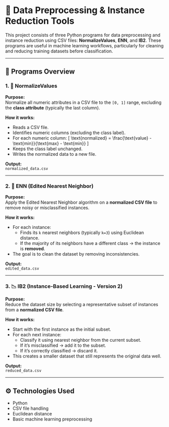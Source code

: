 # 🧠 Data Preprocessing & Instance Reduction Tools

This project consists of three Python programs for data preprocessing and instance reduction using CSV files: **NormalizeValues**, **ENN**, and **IB2**. These programs are useful in machine learning workflows, particularly for cleaning and reducing training datasets before classification.

---

## 📁 Programs Overview

### 1. 🔄 NormalizeValues

**Purpose:**  
Normalize all numeric attributes in a CSV file to the `[0, 1]` range, excluding the **class attribute** (typically the last column).

**How it works:**
- Reads a CSV file.
- Identifies numeric columns (excluding the class label).
- For each numeric column:
  \[
  \text{normalized} = \frac{\text{value} - \text{min}}{\text{max} - \text{min}}
  \]
- Keeps the class label unchanged.
- Writes the normalized data to a new file.

**Output:**  
`normalized_data.csv`

---

### 2. 🧹 ENN (Edited Nearest Neighbor)

**Purpose:**  
Apply the Edited Nearest Neighbor algorithm on a **normalized CSV file** to remove noisy or misclassified instances.

**How it works:**
- For each instance:
  - Finds its `k` nearest neighbors (typically `k=3`) using Euclidean distance.
  - If the majority of its neighbors have a different class → the instance is **removed**.
- The goal is to clean the dataset by removing inconsistencies.

**Output:**  
`edited_data.csv`

---

### 3. 📉 IB2 (Instance-Based Learning - Version 2)

**Purpose:**  
Reduce the dataset size by selecting a representative subset of instances from a **normalized CSV file**.

**How it works:**
- Start with the first instance as the initial subset.
- For each next instance:
  - Classify it using nearest neighbor from the current subset.
  - If it’s misclassified → add it to the subset.
  - If it’s correctly classified → discard it.
- This creates a smaller dataset that still represents the original data well.

**Output:**  
`reduced_data.csv`

---

## ⚙️ Technologies Used

- Python
- CSV file handling
- Euclidean distance
- Basic machine learning preprocessing
